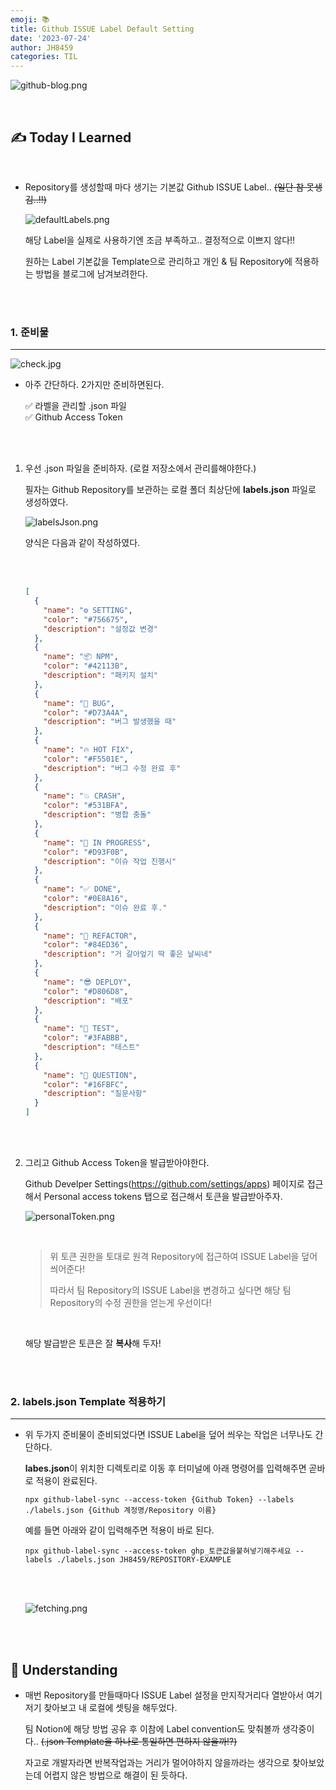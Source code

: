 ```yaml
---
emoji: 📚
title: Github ISSUE Label Default Setting
date: '2023-07-24'
author: JH8459
categories: TIL
---
```


![github-blog.png](../../assets/common/TIL.jpeg)

<br>

## ✍️ **T**oday **I** **L**earned

<br>

- Repository를 생성할때 마다 생기는 기본값 Github ISSUE Label.. ~~(일단 참 못생김..!!)~~

  ![defaultLabels.png](defaultLabels.png)

  해당 Label을 실제로 사용하기엔 조금 부족하고.. 결정적으로 이쁘지 않다!!

  원하는 Label 기본값을 Template으로 관리하고 개인 & 팀 Repository에 적용하는 방법을 블로그에 남겨보려한다.

<br>
<br>

### 1. 준비물

---

![check.jpg](check.jpg)

- 아주 간단하다. 2가지만 준비하면된다.

  ✅ 라벨을 관리할 .json 파일<br>
  ✅ Github Access Token

  <br>
  <br>

1. 우선 .json 파일을 준비하자. (로컬 저장소에서 관리를해야한다.)

   필자는 Github Repository를 보관하는 로컬 폴더 최상단에 **labels.json** 파일로 생성하였다.

   ![labelsJson.png](labelsJson.png)

   양식은 다음과 같이 작성하였다.

    <br>
    <br>

   ```json
   [
     {
       "name": "⚙️ SETTING",
       "color": "#756675",
       "description": "설정값 변경"
     },
     {
       "name": "📦 NPM",
       "color": "#42113B",
       "description": "패키지 설치"
     },
     {
       "name": "🐞 BUG",
       "color": "#D73A4A",
       "description": "버그 발생했을 때"
     },
     {
       "name": "🔥 HOT FIX",
       "color": "#F5501E",
       "description": "버그 수정 완료 후"
     },
     {
       "name": "💥 CRASH",
       "color": "#531BFA",
       "description": "병합 충돌"
     },
     {
       "name": "🏃 IN PROGRESS",
       "color": "#D93F0B",
       "description": "이슈 작업 진행시"
     },
     {
       "name": "✅ DONE",
       "color": "#0E8A16",
       "description": "이슈 완료 후."
     },
     {
       "name": "🚜 REFACTOR",
       "color": "#84ED36",
       "description": "거 갈아엎기 딱 좋은 날씨네"
     },
     {
       "name": "😎 DEPLOY",
       "color": "#D806D8",
       "description": "배포"
     },
     {
       "name": "🧪 TEST",
       "color": "#3FABBB",
       "description": "테스트"
     },
     {
       "name": "🙋 QUESTION",
       "color": "#16FBFC",
       "description": "질문사항"
     }
   ]
   ```

   <br>
   <br>

2. 그리고 Github Access Token을 발급받아야한다.

   Github Develper Settings(https://github.com/settings/apps) 페이지로 접근해서 Personal access tokens 탭으로 접근해서 토큰을 발급받아주자.

   ![personalToken.png](personalToken.png)

   <br>

   > 위 토큰 권한을 토대로 원격 Repository에 접근하여 ISSUE Label을 덮어 씌어준다!
   >
   > 따라서 팀 Repository의 ISSUE Label을 변경하고 싶다면 해당 팀 Repository의 수정 권한을 얻는게 우선이다!

   <br>

   해당 발급받은 토큰은 잘 **복사**해 두자!

<br>
<br>

### 2. labels.json Template 적용하기

---

- 위 두가지 준비물이 준비되었다면 ISSUE Label을 덮어 씌우는 작업은 너무나도 간단하다.

  **labes.json**이 위치한 디렉토리로 이동 후 터미널에 아래 명령어를 입력해주면 곧바로 적용이 완료된다.

  ```
  npx github-label-sync --access-token {Github Token} --labels ./labels.json {Github 계정명/Repository 이름}
  ```

  예를 들면 아래와 같이 입력해주면 적용이 바로 된다.

  ```
  npx github-label-sync --access-token ghp_토큰값을붙혀넣기해주세요 --labels ./labels.json JH8459/REPOSITORY-EXAMPLE
  ```

  <br>
  <br>

  ![fetching.png](fetching.png)

<br>
<br>

## 🤔 Understanding

- 매번 Repository를 만들때마다 ISSUE Label 설정을 만지작거리다 열받아서 여기저기 찾아보고 내 로컬에 셋팅을 해두었다.

  팀 Notion에 해당 방법 공유 후 이참에 Label convention도 맞춰볼까 생각중이다.. ~~(.json Template을 하나로 통일하면 편하지 않을까!?)~~

  자고로 개발자라면 반복작업과는 거리가 멀어야하지 않을까라는 생각으로 찾아보았는데 어렵지 않은 방법으로 해결이 된 듯하다.

<br>
<br>

```toc

```
